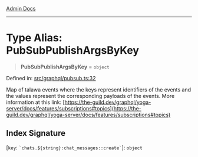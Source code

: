 [Admin Docs](/)

***

# Type Alias: PubSubPublishArgsByKey

> **PubSubPublishArgsByKey** = `object`

Defined in: [src/graphql/pubsub.ts:32](https://github.com/Sourya07/talawa-api/blob/aac5f782223414da32542752c1be099f0b872196/src/graphql/pubsub.ts#L32)

Map of talawa events where the keys represent identifiers of the events and the values represent the corresponding payloads of the events. More information at this link: [https://the-guild.dev/graphql/yoga-server/docs/features/subscriptions#topics](https://the-guild.dev/graphql/yoga-server/docs/features/subscriptions#topics)

## Index Signature

\[`key`: `` `chats.${string}:chat_messages::create` ``\]: `object`
